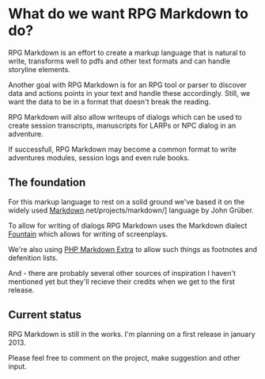 # What do we want RPG Markdown to do?

RPG Markdown is an effort to create a markup language that is natural to write, transforms well
to pdfs and other text formats and can handle storyline elements.

Another goal with RPG Markdown is for an RPG tool or parser to discover data and actions points in your text and handle these accordingly. Still, we want the data to be in a format that doesn't break the reading.

RPG Markdown will also allow writeups of dialogs which can be used to create session transcripts, manuscripts for LARPs or NPC dialog in an adventure.

If successfull, RPG Markdown may become a common format to write adventures modules, session logs and even rule books.

## The foundation

For this markup language to rest on a solid ground we've based it on the widely used [Markdown](http://daringfireball).net/projects/markdown/] language by John Grüber.

To allow for writing of dialogs RPG Markdown uses the Markdown dialect [Fountain](http://fountain.io/) which allows for writing of screenplays.

We're also using [PHP Markdown Extra](http://michelf.ca/projects/php-markdown/extra/) to allow such things as footnotes and defenition lists.

And - there are probably several other sources of inspiration I haven't mentioned yet but they'll recieve their credits when we get to the first release.

## Current status

RPG Markdown is still in the works. I'm planning on a first release in january 2013.

Please feel free to comment on the project, make suggestion and other input.
